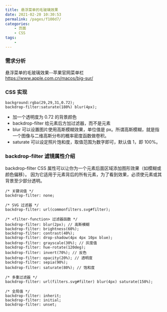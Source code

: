```yaml
---
title: 悬浮菜单的毛玻璃效果
date: 2021-02-20 10:30:53
permalink: /pages/f100d7/
categories:
    - 页面
    - CSS
tags:
    -
---
```


### 需求分析

悬浮菜单的毛玻璃效果--苹果官网菜单栏 https://www.apple.com.cn/macos/big-sur/

### CSS 实现

```
background:rgba(29,29,31,0.72);
backdrop-filter:saturate(180%) blur(4px);
```

-   加一个透明度为 0.72 的背景颜色
-   backdrop-filter 给元素后方加过滤器，而不是元素
-   blur 可以设置图片使用高斯模糊效果，单位值是 px。所谓高斯模糊，就是指一个图像与二维高斯分布的概率密度函数做卷积。
-   saturate 可以设定照片饱和度，取值范围为数字即可，默认值 1，即 100%。

### backdrop-filter 滤镜属性介绍

backdrop-filter CSS 属性可以让你为一个元素后面区域添加图形效果（如模糊或颜色偏移）。 因为它适用于元素背后的所有元素，为了看到效果，必须使元素或其背景至少部分透明。

```
/* 关键词值 */
backdrop-filter: none;

/* SVG 过滤器 */
backdrop-filter: url(commonfilters.svg#filter);

/* <filter-function> 过滤器函数 */
backdrop-filter: blur(2px); // 高斯模糊
backdrop-filter: brightness(60%);
backdrop-filter: contrast(40%);
backdrop-filter: drop-shadow(4px 4px 10px blue);
backdrop-filter: grayscale(30%); // 灰度值
backdrop-filter: hue-rotate(120deg);
backdrop-filter: invert(70%); // 反色
backdrop-filter: opacity(20%); // 透明度
backdrop-filter: sepia(90%);
backdrop-filter: saturate(80%); // 饱和度

/* 多重过滤器 */
backdrop-filter: url(filters.svg#filter) blur(4px) saturate(150%);

/* 全局值 */
backdrop-filter: inherit;
backdrop-filter: initial;
backdrop-filter: unset;
```
